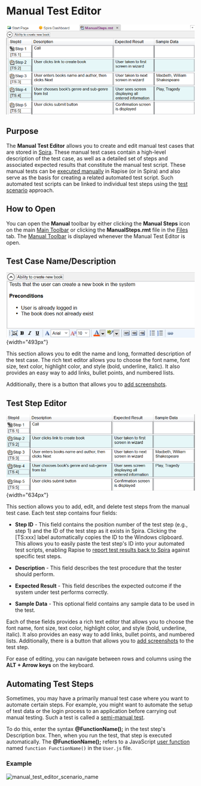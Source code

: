 # Manual Test Editor

![manual_test_editor](./img/manual_test_editor1.png)

## Purpose

The **Manual Test Editor** allows you to create and edit manual test cases that are stored in [Spira](spiratest_integration.md). These manual test cases contain a high-level description of the test case, as well as a detailed set of steps and associated expected results that constitute the manual test script. These manual tests can be [executed manually](manual_playback.md) in Rapise (or in Spira) and also serve as the basis for creating a related automated test script. Such automated test scripts can be linked to individual test steps using the [test scenario](scenarios.md) approach.

## How to Open

You can open the **Manual** toolbar by either clicking the **Manual Steps** icon on the main [Main Toolbar](menu_and_toolbars.md#main-toolbar) or clicking the **ManualSteps.rmt** file in the [Files](test_files_dialog.md) tab. The [Manual Toolbar](menu_and_toolbars.md#manual-toolbar) is displayed whenever the Manual Test Editor is open.

## Test Case Name/Description

![manual_test_editor_test_case](./img/manual_test_editor2.png){width="493px"}

This section allows you to edit the name and long, formatted description of the test case. The rich text editor allows you to choose the font name, font size, text color, highlight color, and style (bold, underline, italic). It also provides an easy way to add links, bullet points, and numbered lists.

Additionally, there is a button that allows you to [add screenshots](image_capture.md).

## Test Step Editor

![manual_test_editor_test_steps](./img/manual_test_editor3.png){width="634px"}

This section allows you to add, edit, and delete test steps from the manual test case. Each test step contains four fields:

*   **Step ID** - This field contains the position number of the test step (e.g., step 1) and the ID of the test step as it exists in Spira. Clicking the [TS:xxx] label automatically copies the ID to the Windows clipboard. This allows you to easily paste the test step's ID into your automated test scripts, enabling Rapise to [report test results back to Spira](spiratest_integration.md) against specific test steps.

*   **Description** - This field describes the test procedure that the tester should perform.

*   **Expected Result** - This field describes the expected outcome if the system under test performs correctly.

*   **Sample Data** - This optional field contains any sample data to be used in the test.

Each of these fields provides a rich text editor that allows you to choose the font name, font size, text color, highlight color, and style (bold, underline, italic). It also provides an easy way to add links, bullet points, and numbered lists. Additionally, there is a button that allows you to [add screenshots](image_capture.md) to the test step.

For ease of editing, you can navigate between rows and columns using the **ALT + Arrow keys** on the keyboard.

## Automating Test Steps

Sometimes, you may have a primarily manual test case where you want to automate certain steps. For example, you might want to automate the setup of test data or the login process to an application before carrying out manual testing. Such a test is called a [semi-manual test](semi_manual_testing.md).

To do this, enter the syntax **@FunctionName();** in the test step's Description box. Then, when you run the test, that step is executed automatically. The **@FunctionName();** refers to a JavaScript [user function](defining_functions.md) named `function FunctionName()` in the `User.js` file.

### Example

![manual_test_editor_scenario_name](./img/manual_test_editor4.png)
